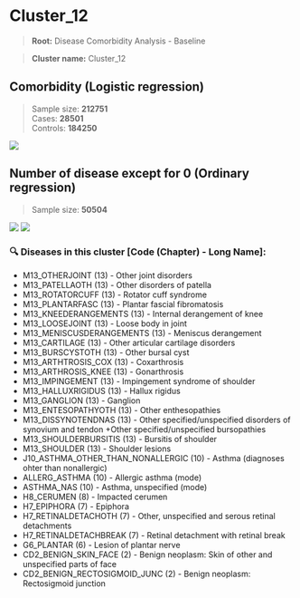 # Cluster_12

> **Root:** Disease Comorbidity Analysis - Baseline

> **Cluster name:** Cluster_12  

## Comorbidity (Logistic regression)
> Sample size: **212751**  
> Cases: **28501**  
> Controls: **184250**
<img src="/Cluster/Figures/Incidence/LG/Cluster_12.png" />
<CsvTable src="/Cluster/Data/Incidence/LG/LG_Cluster_12.csv" label="🔍 View full results" />

## Number of disease except for 0 (Ordinary regression)
> Sample size: **50504**
<img src="/Cluster/Figures/Incidence/Histogram/Cluster_12_in.png" />
<CsvTable src="/Cluster/Data/Incidence/Histogram/Cluster_12_in.csv" label="🔍 View full results" />

<img src="/Cluster/Figures/Incidence/ORD/Cluster_12.png" />
<CsvTable src="/Cluster/Data/Incidence/ORD/ORD_Cluster_12.csv" label="🔍 View full results" />

### 🔍 Diseases in this cluster [Code (Chapter) - Long Name]:
- M13_OTHERJOINT (13) - Other joint disorders
- M13_PATELLAOTH (13) - Other disorders of patella
- M13_ROTATORCUFF (13) - Rotator cuff syndrome
- M13_PLANTARFASC (13) - Plantar fascial fibromatosis
- M13_KNEEDERANGEMENTS (13) - Internal derangement of knee
- M13_LOOSEJOINT (13) - Loose body in joint
- M13_MENISCUSDERANGEMENTS (13) - Meniscus derangement
- M13_CARTILAGE (13) - Other articular cartilage disorders
- M13_BURSCYSTOTH (13) - Other bursal cyst
- M13_ARTHTROSIS_COX (13) - Coxarthrosis
- M13_ARTHROSIS_KNEE (13) - Gonarthrosis
- M13_IMPINGEMENT (13) - Impingement syndrome of shoulder
- M13_HALLUXRIGIDUS (13) - Hallux rigidus
- M13_GANGLION (13) - Ganglion
- M13_ENTESOPATHYOTH (13) - Other enthesopathies
- M13_DISSYNOTENDNAS (13) - Other specified/unspecified disorders of synovium and tendon +Other specified/unspecified bursopathies
- M13_SHOULDERBURSITIS (13) - Bursitis of shoulder
- M13_SHOULDER (13) - Shoulder lesions
- J10_ASTHMA_OTHER_THAN_NONALLERGIC (10) - Asthma (diagnoses ohter than nonallergic)
- ALLERG_ASTHMA (10) - Allergic asthma (mode)
- ASTHMA_NAS (10) - Asthma, unspecified (mode)
- H8_CERUMEN (8) - Impacted cerumen
- H7_EPIPHORA (7) - Epiphora
- H7_RETINALDETACHOTH (7) - Other, unspecified and serous retinal detachments
- H7_RETINALDETACHBREAK (7) - Retinal detachment with retinal break
- G6_PLANTAR (6) - Lesion of plantar nerve
- CD2_BENIGN_SKIN_FACE (2) - Benign neoplasm: Skin of other and unspecified parts of face
- CD2_BENIGN_RECTOSIGMOID_JUNC (2) - Benign neoplasm: Rectosigmoid junction
